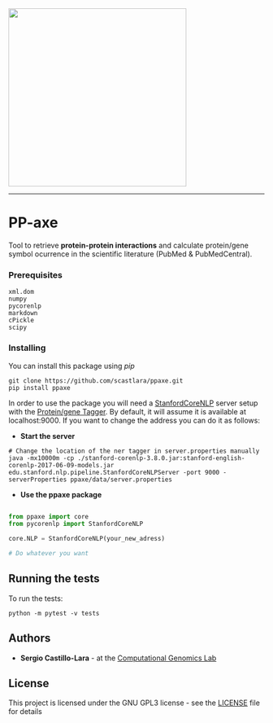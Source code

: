 
<img width="350" src="https://raw.githubusercontent.com/scastlara/ppaxe/master/ppaxe/logo.png"/>

-----

# PP-axe

Tool to retrieve **protein-protein interactions** and calculate protein/gene symbol ocurrence in the scientific literature (PubMed & PubMedCentral).


### Prerequisites


```
xml.dom
numpy
pycorenlp
markdown
cPickle
scipy
```

### Installing

You can install this package using _pip_

```
git clone https://github.com/scastlara/ppaxe.git
pip install ppaxe
```

In order to use the package you will need a [StanfordCoreNLP](https://stanfordnlp.github.io/CoreNLP) server setup with
 the [Protein/gene Tagger](https://compgen.bio.ub.edu). By default, it will assume it is available at localhost:9000. If you want to change the address you can do it as follows:

* **Start the server**

```
# Change the location of the ner tagger in server.properties manually
java -mx10000m -cp ./stanford-corenlp-3.8.0.jar:stanford-english-corenlp-2017-06-09-models.jar edu.stanford.nlp.pipeline.StanfordCoreNLPServer -port 9000 -serverProperties ppaxe/data/server.properties
```

* **Use the ppaxe package**


 ```py

from ppaxe import core
from pycorenlp import StanfordCoreNLP

core.NLP = StanfordCoreNLP(your_new_adress)

# Do whatever you want
 ```

## Running the tests

To run the tests:

```
python -m pytest -v tests
```

## Authors

* **Sergio Castillo-Lara** - at the [Computational Genomics Lab](https://compgen.bio.ub.edu)


## License

This project is licensed under the GNU GPL3 license - see the [LICENSE](LICENSE) file for details

